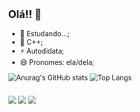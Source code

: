 ## Olá!! 👋

- 🔭 Estudando...;
- 🌱 C++;
- ⚡ Autodidata;
- 😄 Pronomes: ela/dela;

  
![Anurag's GitHub stats](https://github-readme-stats.vercel.app/api?username=anaclaraxbj\&show_icons=true\&theme=radical)
![Top Langs](https://github-readme-stats.vercel.app/api/top-langs/?username=anaclaraxbj\&layout=compact)  
  ##
 
<div> 
  <a href="https://www.youtube.com/channel/UCmehs-Z0e--FgYegiIQJGkQ" target="_blank"><img src="https://img.shields.io/badge/YouTube-FF0000?style=for-the-badge&logo=youtube&logoColor=white" target="_blank"></a>
  <a href="https://www.instagram.com/anaclarabarbaresco/" target="_blank"><img src="https://img.shields.io/badge/-Instagram-%23E4405F?style=for-the-badge&logo=instagram&logoColor=white" target="_blank"></a>
  <a href="https://www.linkedin.com/in/ana-clara-barbaresco-junqueira-838113317/" target="_blank"><img src="https://img.shields.io/badge/-LinkedIn-%230077B5?style=for-the-badge&logo=linkedin&logoColor=white" target="_blank"></a> 
  
</div>
